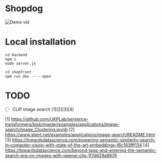 # Shopdog

![Demo vid](./shopfront_jan_2_2024_edited.gif)


# Local installation

```
cd backend
npm i 
node server.js

```

```
cd shopfront
npm run dev -- --open
```

# TODO
- [ ] CLIP image search [1][2][3][4]

[1] https://github.com/UKPLab/sentence-transformers/blob/master/examples/applications/image-search/Image_Clustering.ipynb
[2] https://www.sbert.net/examples/applications/image-search/README.html
[3] https://towardsdatascience.com/powering-semantic-similarity-search-in-computer-vision-with-state-of-the-art-embeddings-f6c183fff134
[4] https://towardsdatascience.com/beyond-tags-and-entering-the-semantic-search-era-on-images-with-openai-clip-1f7d629a9978


